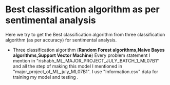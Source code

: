 # Best classification algorithm as per sentimental analysis
Here we try to get  the Best classification algorithm from three classification algorithm (as per accuracy) for sentimental analysis.
- Three classification algorithm (**Random Forest algorithms,Naive Bayes algorithms,Support Vector Machine**)
Every problem statement I mention in "rishabh_ML_MAJOR_PROJECT_JULY_BATCH_1_ML07B1" and all the step of making this model I mentioned in "major_project_of_ML_july_ML07B1". 
I use "Information.csv" data for training my model and testing .
